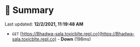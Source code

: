 # 📖 Summary
Last updated: **12/2/2021, 11:19:48 AM**

- `GET` [https://Bhadwa-sala.toxicblte.repl.co](https://Bhadwa-sala.toxicblte.repl.co) - **Down** (198ms)
